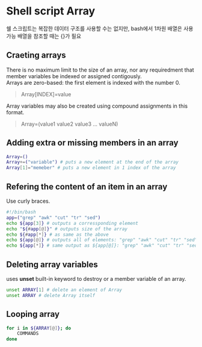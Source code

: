 Shell script Array
==========================
쉘 스크립트는 복잡한 데이터 구조를 사용할 수는 없지만, bash에서 1차원 배열은 사용 가능
배열을 참조할 때는 {}가 필요

## Craeting arrays
There is no maximum limit to the size of an array, nor any requiredment that member variables be indexed or assigned contigously.  
Arrays are zero-based: the first element is indexed with the number 0.  
> Array[INDEX]=value  

Array variables may also be created using compound assignments in this format.  
> Array=(value1 value2 value3 ... valueN)

## Adding extra or missing members in an array
```Bash
Array=()
Array+=("variable") # puts a new element at the end of the array
Array[1]="memeber" # puts a new element in 1 index of the array
```

## Refering the content of an item in an array
Use curly braces.
```Bash
#!/bin/bash
app=("grep" "awk" "cut" "tr" "sed") 
echo ${app[3]} # outputs a corressponding element
echo "${#app[@]}" # outputs size of the array
echo ${#app[*]} # as same as the above
echo ${app[@]} # outputs all of elements: "grep" "awk" "cut" "tr" "sed"
echo ${app[*]} # same output as ${app[@]}: "grep" "awk" "cut" "tr" "sed"
```

## Deleting array variables
uses **unset** built-in keyword to destroy or a member variable of an array.
```Bash
unset ARRAY[1] # delete an element of Array
unset ARRAY # delete Array itself
```

## Looping array
```Bash
for i in ${ARRAY[@]}; do
    COMMANDS
done
```